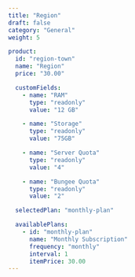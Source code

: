 ```yaml
---
title: "Region"
draft: false
category: "General"
weight: 5

product:
  id: "region-town"
  name: "Region"
  price: "30.00"

  customFields:
    - name: "RAM"
      type: "readonly"
      value: "12 GB"

    - name: "Storage"
      type: "readonly"
      value: "75GB"

    - name: "Server Quota"
      type: "readonly"
      value: "4"

    - name: "Bungee Quota"
      type: "readonly"
      value: "2"

  selectedPlan: "monthly-plan"

  availablePlans:
    - id: "monthly-plan"
      name: "Monthly Subscription"
      frequency: "monthly"
      interval: 1
      itemPrice: 30.00
---
```

